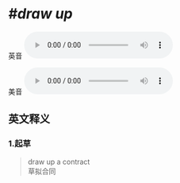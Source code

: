 # ***\#draw up*** 
英音
<audio src="./media/draw up1_AAC.aac" controls="controls"></audio>

美音
<audio src="./media/draw up2.aac" controls="controls"></audio>



  

英文释义
---
### 1.**起草**  

 > draw up a contract  
 > 草拟合同    


